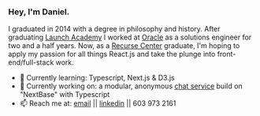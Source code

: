 ### Hey, I'm Daniel.

I graduated in 2014 with a degree in philosophy and history. After graduating [Launch Academy](https://github.com/LaunchAcademy) I worked at [Oracle](https://github.com/oracle) as a solutions engineer for two and a half years. Now, as a [Recurse Center](https://github.com/recursecenter) graduate, I'm hoping to apply my passion for all things React.js and take the plunge into front-end/full-stack work.

- 🌱 Currently learning: Typescript, Next.js & D3.js
- 🔭 Currently working on: a modular, anonymous [chat service](https://github.com/danielmdavis/microchat) build on "NextBase" with Typescript
- 📫 Reach me at: [email](danis1911@gmail.com) || [linkedin](https://www.linkedin.com/in/danielmdavis/) || 603 973 2161


<!--
**danielmdavis/danielmdavis** is a ✨ _special_ ✨ repository because its `README.md` (this file) appears on your GitHub profile.

Here are some ideas to get you started:

- 🔭 I’m currently working on ...
- 🌱 I’m currently learning ...
- 👯 I’m looking to collaborate on ...
- 🤔 I’m looking for help with ...
- 💬 Ask me about ...
- 📫 How to reach me: ...
- 😄 Pronouns: ...
- ⚡ Fun fact: ...
-->
